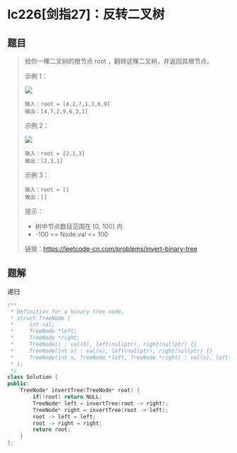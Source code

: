 # lc226[剑指27]：反转二叉树

## 题目

> 给你一棵二叉树的根节点 root ，翻转这棵二叉树，并返回其根节点。
>
>  
>
> 示例 1：
>
> ![](https://assets.leetcode.com/uploads/2021/03/14/invert1-tree.jpg)
>
> ```
> 输入：root = [4,2,7,1,3,6,9]
> 输出：[4,7,2,9,6,3,1]
> ```
>
> 示例 2：
>
> ![](https://assets.leetcode.com/uploads/2021/03/14/invert2-tree.jpg)
>
> ```
> 输入：root = [2,1,3]
> 输出：[2,3,1]
> ```
>
> 示例 3：
>
> ```
> 输入：root = []
> 输出：[]
> ```
>
> 
>
>
> 提示：
>
> - 树中节点数目范围在 [0, 100] 内
> - -100 <= Node.val <= 100
>
> 
>
> 链接：https://leetcode-cn.com/problems/invert-binary-tree

## 题解

递归

```c++
/**
 * Definition for a binary tree node.
 * struct TreeNode {
 *     int val;
 *     TreeNode *left;
 *     TreeNode *right;
 *     TreeNode() : val(0), left(nullptr), right(nullptr) {}
 *     TreeNode(int x) : val(x), left(nullptr), right(nullptr) {}
 *     TreeNode(int x, TreeNode *left, TreeNode *right) : val(x), left(left), right(right) {}
 * };
 */
class Solution {
public:
    TreeNode* invertTree(TreeNode* root) {
        if(!root) return NULL;
        TreeNode* left = invertTree(root -> right);
        TreeNode* right = invertTree(root -> left);
        root -> left = left;
        root -> right = right;
        return root;
    }
};
```

